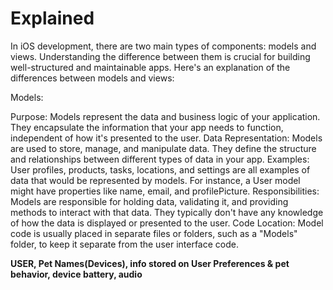 #  Explained

In iOS development, there are two main types of components: models and views. Understanding the difference between them is crucial for building well-structured and maintainable apps. Here's an explanation of the differences between models and views:

Models:

Purpose: Models represent the data and business logic of your application. They encapsulate the information that your app needs to function, independent of how it's presented to the user.
Data Representation: Models are used to store, manage, and manipulate data. They define the structure and relationships between different types of data in your app.
Examples: User profiles, products, tasks, locations, and settings are all examples of data that would be represented by models. For instance, a User model might have properties like name, email, and profilePicture.
Responsibilities: Models are responsible for holding data, validating it, and providing methods to interact with that data. They typically don't have any knowledge of how the data is displayed or presented to the user.
Code Location: Model code is usually placed in separate files or folders, such as a "Models" folder, to keep it separate from the user interface code.

**USER, Pet Names(Devices), info stored on User Preferences & pet behavior, device battery, audio**
